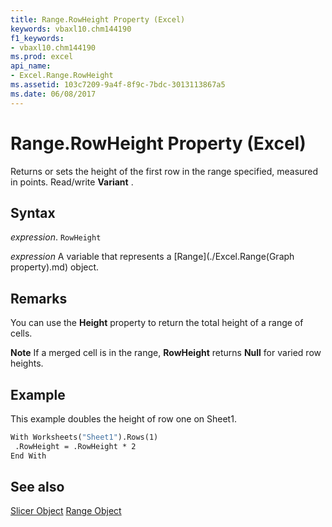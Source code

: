 ```yaml
---
title: Range.RowHeight Property (Excel)
keywords: vbaxl10.chm144190
f1_keywords:
- vbaxl10.chm144190
ms.prod: excel
api_name:
- Excel.Range.RowHeight
ms.assetid: 103c7209-9a4f-8f9c-7bdc-3013113867a5
ms.date: 06/08/2017
---
```



# Range.RowHeight Property (Excel)

Returns or sets the height of the first row in the range specified, measured in points. Read/write  **Variant** .


## Syntax

 _expression_. `RowHeight`

 _expression_ A variable that represents a [Range](./Excel.Range(Graph property).md) object.


## Remarks

You can use the  **Height** property to return the total height of a range of cells.


 **Note**  If a merged cell is in the range,  **RowHeight** returns **Null** for varied row heights.


## Example

This example doubles the height of row one on Sheet1.


```vb
With Worksheets("Sheet1").Rows(1) 
 .RowHeight = .RowHeight * 2 
End With
```


## See also


[Slicer Object](Excel.Slicer.md)
[Range Object](Excel.Range(object).md)

